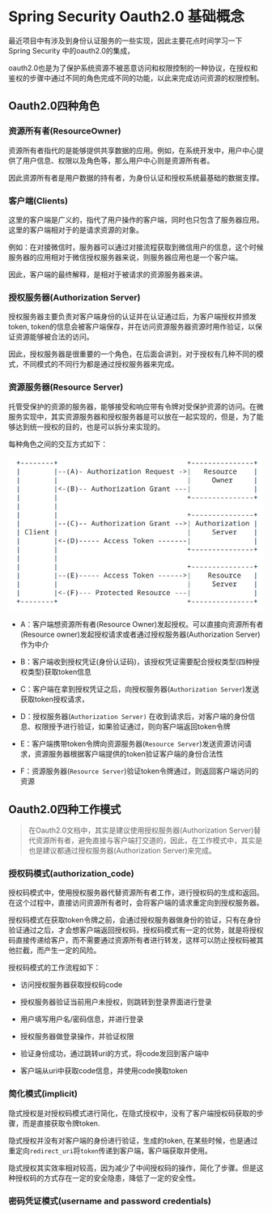 # Spring Security Oauth2.0 基础概念

  最近项目中有涉及到身份认证服务的一些实现，因此主要花点时间学习一下Spring Security 中的oauth2.0的集成，

oauth2.0也是为了保护系统资源不被恶意访问和权限控制的一种协议，在授权和鉴权的步骤中通过不同的角色完成不同的功能，以此来完成访问资源的权限控制。

## Oauth2.0四种角色

### 资源所有者(ResourceOwner)

资源所有者指代的是能够提供共享数据的应用。例如，在系统开发中，用户中心提供了用户信息、权限以及角色等，那么用户中心则是资源所有者。

因此资源所有者是用户数据的持有者，为身份认证和授权系统最基础的数据支撑。

### 客户端(Clients)

这里的客户端是广义的，指代了用户操作的客户端，同时也只包含了服务器应用。这里的客户端相对于的是请求资源的对象。

例如：在对接微信时，服务器可以通过对接流程获取到微信用户的信息，这个时候服务器的应用相对于微信授权服务器来说，则服务器应用也是一个客户端。

因此，客户端的最终解释，是相对于被请求的资源服务器来讲。

### 授权服务器(Authorization Server)

授权服务器主要负责对客户端身份的认证并在认证通过后，为客户端授权并颁发token, token的信息会被客户端保存，并在访问资源服务器资源时用作验证，以保证资源能够被合法的访问。

因此，授权服务器是很重要的一个角色，在后面会讲到，对于授权有几种不同的模式，不同模式的不同行为都是通过授权服务器来完成。

### 资源服务器(Resource Server)

托管受保护的资源的服务器，能够接受和响应带有令牌对受保护资源的访问。在微服务实现中，其实资源服务器和授权服务器是可以放在一起实现的，但是，为了能够达到统一授权的目的，也是可以拆分来实现的。

每种角色之间的交互方式如下：

![](../../../../../assets/2023-06-13-11-07-04-image.png)

- A：客户端想资源所有者(Resource Owner)发起授权。可以直接向资源所有者(Resource owner)发起授权请求或者通过授权服务器(Authorization Server)作为中介

- B：客户端收到授权凭证(身份认证码)，该授权凭证需要配合授权类型(四种授权类型)获取token信息

- C：客户端在拿到授权凭证之后，向授权服务器(`Authorization Server`)发送获取token授权请求，

- D：授权服务器(`Authorization Server)` 在收到请求后，对客户端的身份信息、权限授予进行验证，如果验证通过，则向客户端返回token令牌

- E：客户端携带token令牌向资源服务器(`Resource Server`)发送资源访问请求，资源服务器根据客户端提供的token验证客户端的身份合法性

- F：资源服务器(`Resource Server`)验证token令牌通过，则返回客户端访问的资源

## Oauth2.0四种工作模式

> 在Oauth2.0文档中，其实是建议使用授权服务器(Authorization Server)替代资源所有者，避免直接与客户端打交道的，因此，在工作模式中，其实是也是建议都通过授权服务器(Authorization Server)来完成。

### 授权码模式(authorization_code)

授权码模式中，使用授权服务器代替资源所有者工作，进行授权码的生成和返回。在这个过程中，直接访问资源所有者时，会将客户端的请求重定向到授权服务器。

授权码模式在获取token令牌之前，会通过授权服务器做身份的验证，只有在身份验证通过之后，才会想客户端返回授权码，授权码模式有一定的优势，就是将授权码直接传递给客户，而不需要通过资源所有者进行转发，这样可以防止授权码被其他拦截，而产生一定的风险。

授权码模式的工作流程如下：

- 访问授权服务器获取授权码code

- 授权服务器验证当前用户未授权，则跳转到登录界面进行登录

- 用户填写用户名/密码信息，并进行登录

- 授权服务器做登录操作，并验证权限

- 验证身份成功，通过跳转uri的方式，将code发回到客户端中

- 客户端从uri中获取code信息，并使用code换取token

### 简化模式(implicit)

隐式授权是对授权码模式进行简化，在隐式授权中，没有了客户端授权码获取的步骤，而是直接获取令牌token. 

隐式授权并没有对客户端的身份进行验证，生成的token, 在某些时候，也是通过重定向`redirect_uri`将`token`传递到客户端，客户端获取并使用。

隐式授权其实效率相对较高，因为减少了中间授权码的操作，简化了步骤。但是这种授权码的方式存在一定的安全隐患，降低了一定的安全性。

### 密码凭证模式(username and password credentials)


